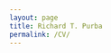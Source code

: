 ```yaml
---
layout: page
title: Richard T. Purba
permalink: /CV/
---
```

<object data="/assets/May2021.pdf" width="1000" height="1000" type='application/pdf'/>